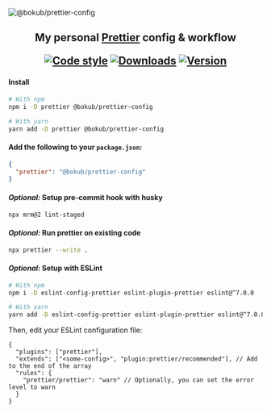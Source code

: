 ![@bokub/prettier-config](https://user-images.githubusercontent.com/17952318/155517136-be39b194-d0ef-4fd6-8c47-dfef2de50a3e.png)

<h2>
<p align="center">
  My personal <a href="https://prettier.io">Prettier</a> config & workflow
</p>
  <p align="center">
  <a href="https://github.com/prettier/prettier"><img src="https://flat.badgen.net/badge/code%20style/prettier/ff69b4" alt="Code style"></a>
  <a href="https://www.npmjs.com/package/@bokub/prettier-config"><img src="https://flat.badgen.net/npm/dt/@bokub/prettier-config" alt="Downloads"></a>
  <a href="https://www.npmjs.com/package/@bokub/prettier-config"><img src="https://runkit.io/bokub/npm-version/branches/master/@bokub/prettier-config?style=flat" alt="Version"></a>
  </p>
</h2>

#### Install

```bash
# With npm
npm i -D prettier @bokub/prettier-config

# With yarn
yarn add -D prettier @bokub/prettier-config
```

#### Add the following to your `package.json`:

```json
{
  "prettier": "@bokub/prettier-config"
}
```

#### _Optional:_ Setup pre-commit hook with husky

```bash
npx mrm@2 lint-staged
```

#### _Optional:_ Run prettier on existing code

```bash
npx prettier --write .
```

#### _Optional:_ Setup with ESLint

```bash
# With npm
npm i -D eslint-config-prettier eslint-plugin-prettier eslint@^7.0.0

# With yarn
yarn add -D eslint-config-prettier eslint-plugin-prettier eslint@^7.0.0
```

Then, edit your ESLint configuration file:

```jsonc
{
  "plugins": ["prettier"],
  "extends": ["<some-config>", "plugin:prettier/recommended"], // Add to the end of the array
  "rules": {
    "prettier/prettier": "warn" // Optionally, you can set the error level to warn
  }
}
```
